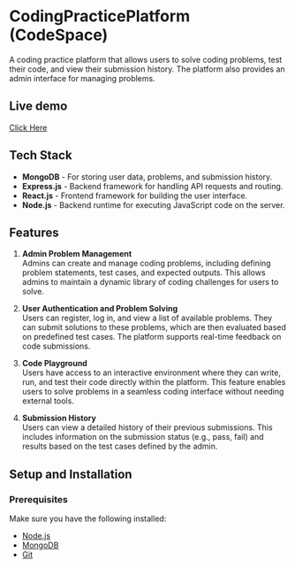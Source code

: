 # CodingPracticePlatform (CodeSpace)  

A coding practice platform that allows users to solve coding problems, test their code, and view their submission history. The platform also provides an admin interface for managing problems.

## Live demo
[Click Here](https://code-space-henna.vercel.app/)

## Tech Stack

- **MongoDB** - For storing user data, problems, and submission history.
- **Express.js** - Backend framework for handling API requests and routing.
- **React.js** - Frontend framework for building the user interface.
- **Node.js** - Backend runtime for executing JavaScript code on the server.

## Features

1. **Admin Problem Management**  
   Admins can create and manage coding problems, including defining problem statements, test cases, and expected outputs. This allows admins to maintain a dynamic library of coding challenges for users to solve.

2. **User Authentication and Problem Solving**  
   Users can register, log in, and view a list of available problems. They can submit solutions to these problems, which are then evaluated based on predefined test cases. The platform supports real-time feedback on code submissions.

3. **Code Playground**  
   Users have access to an interactive environment where they can write, run, and test their code directly within the platform. This feature enables users to solve problems in a seamless coding interface without needing external tools.

4. **Submission History**  
   Users can view a detailed history of their previous submissions. This includes information on the submission status (e.g., pass, fail) and results based on the test cases defined by the admin.

## Setup and Installation

### Prerequisites

Make sure you have the following installed:
- [Node.js](https://nodejs.org/en/)
- [MongoDB](https://www.mongodb.com/)
- [Git](https://git-scm.com/)


